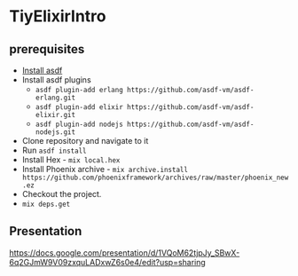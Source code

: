 # TiyElixirIntro

## prerequisites

* [Install asdf](https://github.com/asdf-vm/asdf)
* Install asdf plugins
    * `asdf plugin-add erlang https://github.com/asdf-vm/asdf-erlang.git`
    * `asdf plugin-add elixir https://github.com/asdf-vm/asdf-elixir.git`
    * `asdf plugin-add nodejs https://github.com/asdf-vm/asdf-nodejs.git`
* Clone repository and navigate to it
* Run `asdf install`
* Install Hex - `mix local.hex`
* Install Phoenix archive - `mix archive.install https://github.com/phoenixframework/archives/raw/master/phoenix_new.ez`
* Checkout the project.
* `mix deps.get`

## Presentation
https://docs.google.com/presentation/d/1VQoM62tjpJy_SBwX-6q2GJmW9V09zxquLADxwZ6s0e4/edit?usp=sharing
